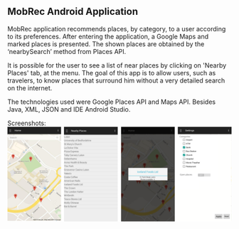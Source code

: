 ## MobRec Android Application

MobRec application recommends places, by category, to a user according to its preferences. After entering the application, a Google Maps and marked places is presented. The shown places are obtained by the ‘nearbySearch’ method from Places API.

It is possible for the user to see a list of near places by clicking on 'Nearby Places' tab, at the menu. The goal of this app is to allow users, such as travelers, to know places that surround him without a very detailed search on the internet.

The technologies used were Google Places API and Maps API. Besides Java, XML, JSON and IDE Android Studio.

Screenshots:
![MobRec](images/mobrec.png)
